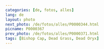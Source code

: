 ```yaml
---
categories: [de, fotos, alles]
lang: de
layout: photo
next_photo: /de/fotos/alles/P0000344.html
picname: P0000367
prev_photo: /de/fotos/alles/P0000371.html
tags: [Bishop Cap, Dead Grass, Dead Oryx]
---
```

